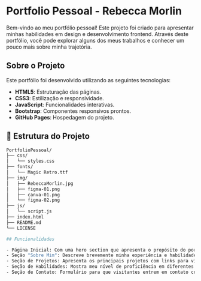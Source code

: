 # Portfolio Pessoal - Rebecca Morlin

Bem-vindo ao meu portfólio pessoal! Este projeto foi criado para apresentar minhas habilidades em design e desenvolvimento frontend. Através deste portfólio, você pode explorar alguns dos meus trabalhos e conhecer um pouco mais sobre minha trajetória.

## Sobre o Projeto

Este portfólio foi desenvolvido utilizando as seguintes tecnologias:

- **HTML5**: Estruturação das páginas.
- **CSS3**: Estilização e responsividade.
- **JavaScript**: Funcionalidades interativas.
- **Bootstrap**: Componentes responsivos prontos.
- **GitHub Pages**: Hospedagem do projeto.

## 📂 Estrutura do Projeto

```bash
PortfolioPessoal/
├── css/
│   └── styles.css
├── fonts/
│   └── Magic Retro.ttf
├── img/
│   ├── RebeccaMorlin.jpg
│   ├── figma-01.png
│   ├── canva-01.png
│   └── figma-02.png
├── js/
│   └── script.js
├── index.html
├── README.md
└── LICENSE

## Funcionalidades

- Página Inicial: Com uma hero section que apresenta o propósito do portfólio.
- Seção "Sobre Mim": Descreve brevemente minha experiência e habilidades.
- Seção de Projetos: Apresenta os principais projetos com links para visualização.
- Seção de Habilidades: Mostra meu nível de proficiência em diferentes ferramentas e tecnologias.
- Seção de Contato: Formulário para que visitantes entrem em contato comigo.